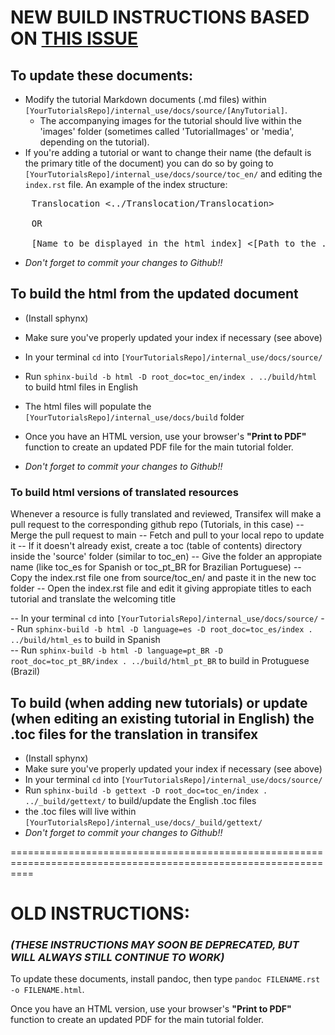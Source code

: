 # NEW BUILD INSTRUCTIONS BASED ON [THIS ISSUE](https://github.com/CellProfiler/tutorials/issues/53)

## **To update these documents:** 
- Modify the tutorial Markdown documents (.md files) within `[YourTutorialsRepo]/internal_use/docs/source/[AnyTutorial]`. 
    - The accompanying images for the tutorial should live within the 'images' folder (sometimes called 'TutorialImages' or 'media', depending on the tutorial).
- If you're adding a tutorial or want to change their name (the default is the primary title of the document) you can do so by going to `[YourTutorialsRepo]/internal_use/docs/source/toc_en/` and editing the `index.rst` file. An example of the index structure:
<pre>
    Translocation <../Translocation/Translocation>     
    
    OR
    
    [Name to be displayed in the html index] <[Path to the .md file]> 
</pre>       

- *Don't forget to commit your changes to Github!!*

## **To build the html from the updated document**

- (Install sphynx)
- Make sure you've properly updated your index if necessary (see above)
- In your terminal `cd` into `[YourTutorialsRepo]/internal_use/docs/source/`

- Run `sphinx-build -b html -D root_doc=toc_en/index . ../build/html` to build html files in English
- The html files will populate the `[YourTutorialsRepo]/internal_use/docs/build` folder
- Once you have an HTML version, use your browser's **"Print to PDF"** function to create an updated PDF file for the main tutorial folder.
- *Don't forget to commit your changes to Github!!*

### To build html versions of translated resources
Whenever a resource is fully translated and reviewed, Transifex will make a pull request to the corresponding github repo (Tutorials, in this case)
-- Merge the pull request to main
-- Fetch and pull to your local repo to update it
-- If it doesn't already exist, create a toc (table of contents) directory inside the 'source' folder (similar to toc_en)
-- Give the folder an appropiate name (like toc_es for Spanish or toc_pt_BR for Brazilian Portuguese)
-- Copy the index.rst file one from source/toc_en/ and paste it in the new toc folder
-- Open the index.rst file and edit it giving appropiate titles to each tutorial and translate the welcoming title

-- In your terminal `cd` into `[YourTutorialsRepo]/internal_use/docs/source/`
-- Run `sphinx-build -b html -D language=es -D root_doc=toc_es/index . ../build/html_es` to build in Spanish  
-- Run `sphinx-build -b html -D language=pt_BR -D root_doc=toc_pt_BR/index . ../build/html_pt_BR` to build in Protuguese (Brazil)


## **To build (when adding new tutorials) or update (when editing an existing tutorial in English) the .toc files for the translation in transifex**

- (Install sphynx)
- Make sure you've properly updated your index if necessary (see above)
- In your terminal `cd` into `[YourTutorialsRepo]/internal_use/docs/source/`
- Run `sphinx-build -b gettext -D root_doc=toc_en/index . ../_build/gettext/` to build/update the English .toc files
- the .toc files will live within `[YourTutorialsRepo]/internal_use/docs/_build/gettext/`
- *Don't forget to commit your changes to Github!!*



================================================================================================================

# OLD INSTRUCTIONS:

### *(THESE INSTRUCTIONS MAY SOON BE DEPRECATED, BUT WILL ALWAYS STILL CONTINUE TO WORK)*

To update these documents, install pandoc, then type `pandoc FILENAME.rst -o FILENAME.html`.

Once you have an HTML version, use your browser's **"Print to PDF"** function to create
an updated PDF for the main tutorial folder.

